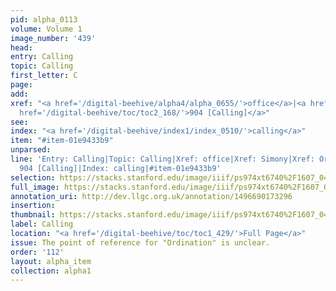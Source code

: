 ```yaml
---
pid: alpha_0113
volume: Volume 1
image_number: '439'
head: 
entry: Calling
topic: Calling
first_letter: C
page: 
add: 
xref: "<a href='/digital-beehive/alpha4/alpha_0655/'>office</a>|<a href='/digital-beehive/alpha4/alpha_0875/'>Simony</a>|Ordination|<a
  href='/digital-beehive/toc/toc2_168/'>904 [Calling]</a>"
see: 
index: "<a href='/digital-beehive/index1/index_0510/'>calling</a>"
item: "#item-01e9433b9"
unparsed: 
line: 'Entry: Calling|Topic: Calling|Xref: office|Xref: Simony|Xref: Ordination|Xref:
  904 [Calling]|Index: calling|#item-01e9433b9'
selection: https://stacks.stanford.edu/image/iiif/ps974xt6740%2F1607_0438/321,1235,3146,513/full/0/default.jpg
full_image: https://stacks.stanford.edu/image/iiif/ps974xt6740%2F1607_0438/full/full/0/default.jpg
annotation_uri: http://dev.llgc.org.uk/annotation/1496690173296
insertion: 
thumbnail: https://stacks.stanford.edu/image/iiif/ps974xt6740%2F1607_0438/321,1235,600,180/250,/0/default.jpg
label: Calling
location: "<a href='/digital-beehive/toc/toc1_429/'>Full Page</a>"
issue: The point of reference for "Ordination" is unclear.
order: '112'
layout: alpha_item
collection: alpha1
---
```


